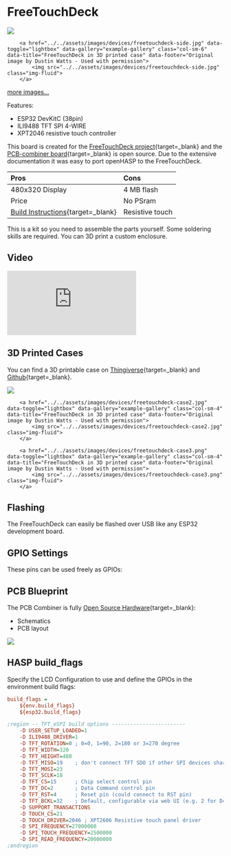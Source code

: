 # FreeTouchDeck

<div class="row justify-content-center">
        <a href="../../assets/images/devices/freetouchdeck.jpg" data-toggle="lightbox" data-gallery="example-gallery" class="col-sm-6" data-title="FreeTouchDeck in 3D printed case" data-footer="Original image by Dustin Watts - Used with permission">
            <img src="../../assets/images/devices/freetouchdeck.jpg" class="img-fluid">
        </a>

        <a href="../../assets/images/devices/freetouchdeck-side.jpg" data-toggle="lightbox" data-gallery="example-gallery" class="col-sm-6" data-title="FreeTouchDeck in 3D printed case" data-footer="Original image by Dustin Watts - Used with permission">
            <img src="../../assets/images/devices/freetouchdeck-side.jpg" class="img-fluid">
        </a>
</div>
<div>
        <a href="../../assets/images/devices/freetouchdeck-bare.jpg" data-toggle="lightbox" data-gallery="example-gallery" rel="lightbox[work]" data-title="FreeTouchDeck PCB combiner with display" data-footer="Original image by Dustin Watts - Used with permission">more images...</a>
</div>

Features:

   - ESP32 DevKitC (38pin)
   - ILI9488 TFT SPI 4-WIRE
   - XPT2046 resistive touch controller

This board is created for the [FreeTouchDeck project](https://github.com/DustinWatts/FreeTouchDeck){target=_blank}
and the [PCB-combiner board](https://www.pcbway.com/project/shareproject/ESP32_TFT_Combiner_V1.html){target=_blank} is open source. Due to the extensive documentation it was easy to port openHASP to the FreeTouchDeck.

| Pros               | Cons
|:-----              |:----
| 480x320 Display    | 4 MB flash
| Price              | No PSram
| [Build Instructions][1]{target=_blank} | Resistive touch

[1]: https://www.instructables.com/A-Bluetooth-ESP32-TFT-Touch-Macro-Keypad/

This is a kit so you need to assemble the parts yourself. Some soldering skills are required.
You can 3D print a custom enclosure.


## Video

<div class="embed-responsive embed-responsive-16by9" style="max-width:560px; margin:auto;">
    <iframe title="YouTube video player" src="https://www.youtube.com/embed/s2X4BQ9VmEU?rel=0&controls=1" class="embed-responsive-item" frameborder="0" allow="accelerometer; clipboard-write; encrypted-media; gyroscope; picture-in-picture" allowfullscreen>
    </iframe>
</div>

## 3D Printed Cases

You can find a 3D printable case on [Thingiverse](https://www.thingiverse.com/thing:4661069){target=_blank}
and [Github](https://github.com/DustinWatts/FreeTouchDeck/tree/master/case/ESP32_TFT_Combiner_Case){target=_blank}.

<div class="row justify-content-center">
        <a href="../../assets/images/devices/freetouchdeck-case1.jpg" data-toggle="lightbox" data-gallery="example-gallery" class="col-sm-4" data-title="FreeTouchDeck in 3D printed case" data-footer="Original image by Dustin Watts - Used with permission">
            <img src="../../assets/images/devices/freetouchdeck-case1.jpg" class="img-fluid">
        </a>

        <a href="../../assets/images/devices/freetouchdeck-case2.jpg" data-toggle="lightbox" data-gallery="example-gallery" class="col-sm-4" data-title="FreeTouchDeck in 3D printed case" data-footer="Original image by Dustin Watts - Used with permission">
            <img src="../../assets/images/devices/freetouchdeck-case2.jpg" class="img-fluid">
        </a>

        <a href="../../assets/images/devices/freetouchdeck-case3.png" data-toggle="lightbox" data-gallery="example-gallery" class="col-sm-4" data-title="FreeTouchDeck in 3D printed case" data-footer="Original image by Dustin Watts - Used with permission">
            <img src="../../assets/images/devices/freetouchdeck-case3.png" class="img-fluid">
        </a>
</div>

## Flashing

The FreeTouchDeck can easily be flashed over USB like any ESP32 development board.

## GPIO Settings

These pins can be used freely as GPIOs:

## PCB Blueprint

The PCB Combiner is fully [Open Source Hardware](https://github.com/DustinWatts/ESP32_TFT_Combiner){target=_blank}:

- Schematics
- PCB layout

<a href="../../assets/images/devices/freetouchdeck-pcb.png" data-toggle="lightbox" data-gallery="example-gallery" class="col-sm-4" data-title="FreeTouchDeck PCB Combiner" data-footer="Original image by Dustin Watts - Used with permission">
    <img src="../../assets/images/devices/freetouchdeck-pcb.png" class="img-fluid">
</a>

## HASP build_flags

Specify the LCD Configuration to use and define the GPIOs in the environment build flags:

```ini
build_flags =
    ${env.build_flags}
    ${esp32.build_flags}

;region -- TFT_eSPI build options ------------------------
    -D USER_SETUP_LOADED=1
    -D ILI9488_DRIVER=1
    -D TFT_ROTATION=0 ; 0=0, 1=90, 2=180 or 3=270 degree
    -D TFT_WIDTH=320
    -D TFT_HEIGHT=480
    -D TFT_MISO=19    ; don't connect TFT SDO if other SPI devices share MISO
    -D TFT_MOSI=23
    -D TFT_SCLK=18
    -D TFT_CS=15      ; Chip select control pin
    -D TFT_DC=2       ; Data Command control pin
    -D TFT_RST=4      ; Reset pin (could connect to RST pin)
    -D TFT_BCKL=32    ; Default, configurable via web UI (e.g. 2 for D4)
    -D SUPPORT_TRANSACTIONS
    -D TOUCH_CS=21
    -D TOUCH_DRIVER=2046 ; XPT2606 Resistive touch panel driver
    -D SPI_FREQUENCY=27000000
    -D SPI_TOUCH_FREQUENCY=2500000
    -D SPI_READ_FREQUENCY=20000000
;endregion
```
